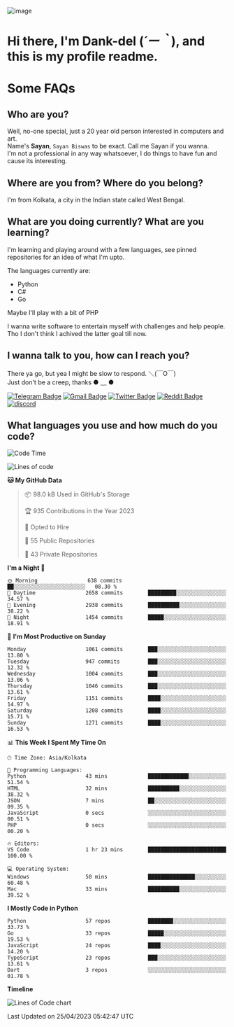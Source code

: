 ![image](https://user-images.githubusercontent.com/63096193/125182844-29f20800-e22f-11eb-8dc9-b0f2d29647bb.png)

# **Hi there, I'm Dank-del (*´ー｀*), and this is my profile readme.**
<!--  [![Profile views](https://gpvc.arturio.dev/dank-del)](https://github.com/dank-del) -->
# Some FAQs

## **Who are you?**

Well, no-one special, just a 20 year old person interested in computers and art. \
Name's **Sayan**, `Sayan Biswas` to be exact. Call me Sayan if you wanna. \
I'm not a professional in any way whatsoever, I do things to have fun and cause its interesting.

## **Where are you from? Where do you belong?**

I'm from Kolkata, a city in the Indian state called West Bengal.

## **What are you doing currently? What are you learning?**

I'm learning and playing around with a few languages, see pinned repositories for an idea of what I'm upto.

The languages currently are:

- Python
- C#
- Go

Maybe I'll play with a bit of PHP

I wanna write software to entertain myself with challenges and help people. \
Tho I don't think I achived the latter goal till now.

<!--## **Eww, I see a weeb profile.**

Can't help it, it's the best way to hide my face on this account
> Why do people hate weebs .-.

## **Cool, what more interests you?**

My interests are quite, weird. They're scattered all over the place. \
I've been fascinated by music and have studied it since the age of 6, I've performed on stage and on air but yeah now I've been away from that. I specialize in key instruments. \
Another thing that interests me is Media Production, aka, working with audio, video and broadcasting media.

> I just like art in general. also feeds the reason of me being obsessed with Japanese drawings (⋟ ﹏ ⋞)-->

## **I wanna talk to you, how can I reach you?**

There ya go, but yea I might be slow to respond. ＼(￣O￣) \
Just don't be a creep, thanks ● ﹏ ●

[![Telegram Badge](https://img.shields.io/badge/-dank_as_fuck-1ca0f1?style=flat-square&logo=telegram&logoColor=white&link=https://t.me/dank_as_fuck)](https://t.me/dank_as_fuck)
[![Gmail Badge](https://img.shields.io/badge/-sayan@asia.com-c14438?style=flat-square&logo=Gmail&logoColor=white&link=mailto:sayan@asia.com)](mailto:sayan@asia.com)
[![Twitter Badge](https://img.shields.io/twitter/follow/TheDankDel?style=social)](https://twitter.com/TheDankDel)
[![Reddit Badge](https://img.shields.io/reddit/user-karma/combined/dank_as_fuck_?style=social)](https://www.reddit.com/user/dank_as_fuck_/)
[![discord](https://discord-md-badge.vercel.app/api/shield/506536929152466945?style=social)](https://discordapp.com/users/506536929152466945)

## **What languages you use and how much do you code?**

<!--START_SECTION:waka-->
![Code Time](http://img.shields.io/badge/Code%20Time-1%2C138%20hrs%201%20min-blue)

![Lines of code](https://img.shields.io/badge/From%20Hello%20World%20I%27ve%20Written-4.4%20million%20lines%20of%20code-blue)

**🐱 My GitHub Data** 

> 📦 98.0 kB Used in GitHub's Storage 
 > 
> 🏆 935 Contributions in the Year 2023
 > 
> 💼 Opted to Hire
 > 
> 📜 55 Public Repositories 
 > 
> 🔑 43 Private Repositories 
 > 
**I'm a Night 🦉** 

```text
🌞 Morning                638 commits         ██░░░░░░░░░░░░░░░░░░░░░░░   08.30 % 
🌆 Daytime                2658 commits        █████████░░░░░░░░░░░░░░░░   34.57 % 
🌃 Evening                2938 commits        ██████████░░░░░░░░░░░░░░░   38.22 % 
🌙 Night                  1454 commits        █████░░░░░░░░░░░░░░░░░░░░   18.91 % 
```
📅 **I'm Most Productive on Sunday** 

```text
Monday                   1061 commits        ███░░░░░░░░░░░░░░░░░░░░░░   13.80 % 
Tuesday                  947 commits         ███░░░░░░░░░░░░░░░░░░░░░░   12.32 % 
Wednesday                1004 commits        ███░░░░░░░░░░░░░░░░░░░░░░   13.06 % 
Thursday                 1046 commits        ███░░░░░░░░░░░░░░░░░░░░░░   13.61 % 
Friday                   1151 commits        ████░░░░░░░░░░░░░░░░░░░░░   14.97 % 
Saturday                 1208 commits        ████░░░░░░░░░░░░░░░░░░░░░   15.71 % 
Sunday                   1271 commits        ████░░░░░░░░░░░░░░░░░░░░░   16.53 % 
```


📊 **This Week I Spent My Time On** 

```text
🕑︎ Time Zone: Asia/Kolkata

💬 Programming Languages: 
Python                   43 mins             █████████████░░░░░░░░░░░░   51.54 % 
HTML                     32 mins             ██████████░░░░░░░░░░░░░░░   38.32 % 
JSON                     7 mins              ██░░░░░░░░░░░░░░░░░░░░░░░   09.35 % 
JavaScript               0 secs              ░░░░░░░░░░░░░░░░░░░░░░░░░   00.51 % 
PHP                      0 secs              ░░░░░░░░░░░░░░░░░░░░░░░░░   00.20 % 

🔥 Editors: 
VS Code                  1 hr 23 mins        █████████████████████████   100.00 % 

💻 Operating System: 
Windows                  50 mins             ███████████████░░░░░░░░░░   60.48 % 
Mac                      33 mins             ██████████░░░░░░░░░░░░░░░   39.52 % 
```

**I Mostly Code in Python** 

```text
Python                   57 repos            ████████░░░░░░░░░░░░░░░░░   33.73 % 
Go                       33 repos            █████░░░░░░░░░░░░░░░░░░░░   19.53 % 
JavaScript               24 repos            ████░░░░░░░░░░░░░░░░░░░░░   14.20 % 
TypeScript               23 repos            ███░░░░░░░░░░░░░░░░░░░░░░   13.61 % 
Dart                     3 repos             ░░░░░░░░░░░░░░░░░░░░░░░░░   01.78 % 
```



**Timeline**

![Lines of Code chart](https://raw.githubusercontent.com/Dank-del/Dank-del/main/assets/bar_graph.png)


 Last Updated on 25/04/2023 05:42:47 UTC
<!--END_SECTION:waka-->

<!--## **Can I stalk your spotify?**

Um sure.

![OwO Spotify](https://spotify-recently-played-readme.vercel.app/api?user=31fdrsslnr7nvq4ytqwtw7c4rxfm&count=5)-->
